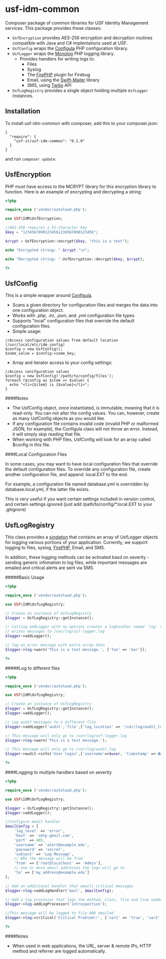 usf-idm-common
==========

Composer package of common libraries for USF Identity Management services.  This package provides these classes:

* `UsfEncryption` provides AES-256 encryption and decryption routines compatible with Java and C# implentations used at USF.
* `UsfConfig` wraps the [Configula](https://github.com/caseyamcl/Configula) PHP configuration library.
* `UsfLogger` wraps the [Monolog](https://github.com/Seldaek/monolog) PHP logging library.
  * Provides handlers for writing logs to:
    * Files
    * Syslog
    * The [FirePHP](http://www.firephp.org) plugin for Firebug
    * Email, using the [Swift-Mailer](http://swiftmailer.org) library
    * SMS, using [Twilio](http://twilio.com) API
* `UsfLogRegistry` provides a single object holding multiple `UsfLogger` instances.


Installation
----
To install usf-idm-common with composer, add this to your composer.json:

```
{
  "require": {
    "usf-it/usf-idm-common": "0.1.0"
  }
}
```
and run `composer update`.

UsfEncryption
----

PHP must have access to the MCRYPT library for this encryption library to function.  Here is an example of encrypting and decrypting a string:

```php
<?php

require_once ('vendor/autoload.php');

use USF\IdM\UsfEncryption;

//AES-256 requires a 32-character key
$key = "12345678901234561234567890123456";

$crypt = UsfEncryption::encrypt($key, "this is a test");

echo "Encrypted string: ".$crypt."\n";

echo "Decrypted string: ".UsfEncryption::decrypt($key, $crypt);

?>
```

UsfConfig
----
This is a simple wrapper around [Configula](https://github.com/caseyamcl/Configula).

* Scans a given directory for configuration files and merges the data into one configuration object.
* Works with _.php_, _.ini_, _.json_, and _.yml_ configuration file types
* Supports "local" configuration files that override the default configuration files. 
* Simple usage:

```
//Access configuration values from default location (/usr/local/etc/idm_config)
$config = new UsfConfig();
$some_value = $config->some_key;
```

* Array and iterator access to your config settings:

```
//Access conifguration values
$config = new UsfConfig('/path/to/config/files');
foreach ($config as $item => $value) {
  echo "<li>{$item} is {$value}</li>";
}
```

####Notes

* The UsfConfig object, once instantiated, is immutable, meaning that it is read-only.  You can not alter the config values.  You can, however, create as many UsfConfig objects as you would like. 
* If any configuration file contains invalid code (invalid PHP or malformed JSON, for example), the Configula class will not throw an error.  Instead, it will simply skip reading that file.
* When working with PHP files, UsfConfig will look for an array called $config in this file.

####Local Configuration Files

In some cases, you may want to have local configuration files that override the default configuration files. To override any configuration file, create another configuration file, and append .local.EXT to the end.

For example, a configuration file named database.yml is overridden by database.local.yml, if the latter file exists.

This is very useful if you want certain settings included in version control, and certain settings ignored (just add /path/to/config/*.local.EXT to your .gitignore)


UsfLogRegistry
----

This class provides a [singleton](https://en.wikipedia.org/wiki/Singleton_pattern) that contains an array of UsfLogger objects for logging various portions of your application.  Currently, we support logging to files, syslog, [FirePHP](http://www.firephp.org), Email, and SMS.  

In addition, these logging methods can be activated basd on severity - sending generic infomation to log files, while important messages are emailed and critical alerts are sent via SMS.

#####Basic Usage

```php
<?php

require_once ('vendor/autoload.php');

use USF\IdM\UsfLogRegistry;

// Create an instance of UsfLogRegistry
$logger = UsfLogRegistry::getInstance();

// Calling addLogger with no options creates a loghandler named 'log' that 
// writes messages to /var/log/usf-logger.log
$logger->addLogger();

// log an error message with extra array data
$logger->log->warn('This is a test message.', ['foo' => 'bar']);

?>

```

#####Log to different files

```php
<?php

require_once ('vendor/autoload.php');

use USF\IdM\UsfLogRegistry;

// Create an instance of UsfLogRegistry
$logger = UsfLogRegistry::getInstance();
$logger->addLogger();

// Log audit messages to a different file
$logger->addLogger('audit','file',['log_location' => '/var/log/audit_log', 'log_level' => 'info']);

// This message will only go to /var/log/usf-logger.log
$logger->log->warn('This is a test message.');

// This message will only go to /var/log/audit_log
$logger->audit->info('User login',['username'=>$user, 'timestamp' => date(DATE_RFC2822)]);

?>

```

####Logging to multiple handlers based on severity

```php
<?php

require_once ('vendor/autoload.php');

use USF\IdM\UsfLogRegistry;

$logger = UsfLogRegistry::getInstance();
$logger->addLogger();

//Configure email handler
$mailConfig = [
    'log_level' => 'error',
    'host' => 'smtp.gmail.com',
    'port' => 465,
    'username' => 'alert@example.edu',
    'password' => 'secret',
    'subject' => 'Log Message',
    // Who the message will be from
    'from' => ['root@localhost' => 'Admin'],
    // one or more email addresses the logs will go to
    'to' => ['my_address@example.edu']
];

// Add an additional handler that emails critical messages
$logger->log->addLogHandler('mail', $mailConfig);

// Add a log processor that logs the method, class, file and line number of the call
$logger->log-addLogProcessor('introspection');

//This message will be logged to file AND emailed
$logger->log->critical('Critical Problem!!', ['var1' => 'true', 'var2' => 'false']);

?>
```

####Notes

* When used in web applications, the URL, server & remote IPs, HTTP method and referrer are logged automatically.